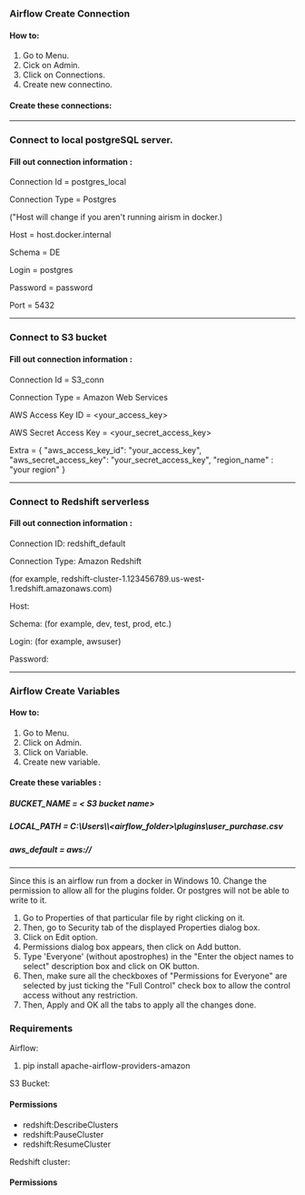 ### Airflow Create Connection
#### How to:
1. Go to Menu.
2. Cick on Admin.
3. Click on Connections.
4. Create new connectino.

#### Create these connections:
-----------------------------------------------------------------------------------------

### Connect to local postgreSQL server.
#### Fill out connection information :

Connection Id = postgres_local

Connection Type = Postgres

("Host will change if you aren't running airism in docker.)

Host = host.docker.internal

Schema = DE

Login = postgres

Password = password

Port = 5432

-----------------------------------------------------------------------------------------

### Connect to S3 bucket 
#### Fill out connection information :

Connection Id = S3_conn

Connection Type = Amazon Web Services

AWS Access Key ID = <your_access_key>

AWS Secret Access Key = <your_secret_access_key>

Extra =  { "aws_access_key_id": "your_access_key",
           "aws_secret_access_key": "your_secret_access_key",
           "region_name" : "your region" }

----------------------------------------------------------------------------------------
### Connect to Redshift serverless
#### Fill out connection information :

Connection ID: redshift_default

Connection Type: Amazon Redshift

(for example, redshift-cluster-1.123456789.us-west-1.redshift.amazonaws.com)

Host: <your-redshift-endpoint> 
           
Schema: <your-redshift-database> (for example, dev, test, prod, etc.)
           
Login: <your-redshift-username> (for example, awsuser)
           
Password: <your-redshift-password>

-----------------------------------------------------------------------------------------

### Airflow Create Variables
#### How to:
1. Go to Menu.
2. Click on Admin.
3. Click on Variable.
4. Create new variable.

#### Create these variables : 

##### BUCKET_NAME = < S3 bucket name>
##### LOCAL_PATH = C:\\Users\\<user name>\\<airflow_folder>\\plugins\\user_purchase.csv
##### aws_default = aws://
----------------------------------------------------------------------------------------

Since this is an airflow run from a docker in Windows 10. 
Change the permission to allow all for the plugins folder.
Or postgres will not be able to write to it.

1. Go to Properties of that particular file by right clicking on it.
2. Then, go to Security tab of the displayed Properties dialog box. 
3. Click on Edit option.
4. Permissions dialog box appears, then click on Add button. 
5. Type 'Everyone' (without apostrophes) in the "Enter the object names to select" description box 
    and click on OK button. 
6. Then, make sure all the checkboxes of "Permissions for Everyone" are selected by 
    just ticking the "Full Control" check box to allow the control access without any restriction.
7. Then, Apply and OK all the tabs to apply all the changes done.
           
### Requirements
           
Airflow:
1. pip install apache-airflow-providers-amazon
           
S3 Bucket:
#### Permissions
- redshift:DescribeClusters
- redshift:PauseCluster
- redshift:ResumeCluster
 
Redshift cluster:
#### Permissions
           
           

